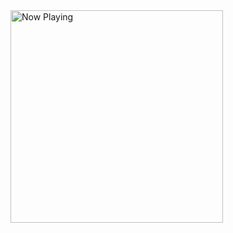 <a href="https://spotify.linkrsplayground.duckdns.org/?opened">
  <img src="https://spotify.linkrsplayground.duckdns.org" width="340" height="340" alt="Now Playing">
</a>